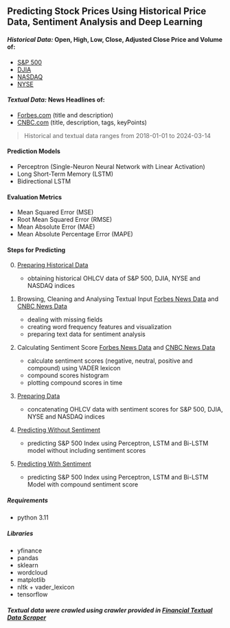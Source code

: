 ## Predicting Stock Prices Using Historical Price Data, Sentiment Analysis and Deep Learning

#### *Historical Data:* Open, High, Low, Close, Adjusted Close Price and Volume of:
- [S&P 500](./data/input/sp500.csv)
- [DJIA](./data/input/djia.csv)
- [NASDAQ](./data/input/nasdaq.csv)
- [NYSE](./data/input/nyse.csv)

#### *Textual Data:* News Headlines of:
- [Forbes.com](./data/input/forbes-news.csv) (title and description)
- [CNBC.com](./data/input/cnbc-news.zip) (title, description, tags, keyPoints)

> Historical and textual data ranges from 2018-01-01 to 2024-03-14

#### Prediction Models

- Perceptron (Single-Neuron Neural Network with Linear Activation)
- Long Short-Term Memory (LSTM)
- Bidirectional LSTM

#### Evaluation Metrics

- Mean Squared Error (MSE)
- Root Mean Squared Error (RMSE)
- Mean Absolute Error (MAE)
- Mean Absolute Percentage Error (MAPE)

#### Steps for Predicting

0. [Preparing Historical Data](./00_download_historical_data.ipynb)
	- obtaining historical OHLCV data of S&P 500, DJIA, NYSE and NASDAQ indices

1. Browsing, Cleaning and Analysing Textual Input [Forbes News Data](./01_1_browse_forbes_news_dataset.ipynb) and [CNBC News Data](./01_2_browse_cnbc_news_data.ipynb)
	- dealing with missing fields
	- creating word frequency features and visualization
	- preparing text data for sentiment analysis

2. Calculating Sentiment Score [Forbes News Data](./02_1_forbes_news_sentiment_analysis.ipynb) and [CNBC News Data](./02_2_cnbc_news_sentiment_analysis.ipynb)
	- calculate sentiment scores (negative, neutral, positive and compound) using VADER lexicon
	- compound scores histogram
	- plotting compound scores in time

3. [Preparing Data](./03_data_prepration.ipynb)
	- concatenating OHLCV data with sentiment scores for S&P 500, DJIA, NYSE and NASDAQ indices

4. [Predicting Without Sentiment](./04_predict_sp500_without_sentiment.ipynb)
	- predicting S&P 500 Index using Perceptron, LSTM and Bi-LSTM model without including sentiment scores

5. [Predicting With Sentiment](./05_predict_sp500_with_sentiment.ipynb)
	- predicting S&P 500 Index using Perceptron, LSTM and Bi-LSTM Model with compound sentiment score

##### Requirements

- python 3.11

##### Libraries

- yfinance
- pandas
- sklearn
- wordcloud
- matplotlib
- nltk + vader_lexicon
- tensorflow

##### Textual data were crawled using crawler provided in [Financial Textual Data Scraper](https://github.com/amirali022/fintxt)